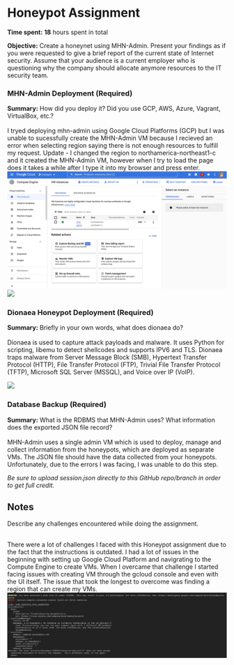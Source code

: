 # Honeypot Assignment

**Time spent:** **18** hours spent in total

**Objective:** Create a honeynet using MHN-Admin. Present your findings as if you were requested to give a brief report of the current state of Internet security. Assume that your audience is a current employer who is questioning why the company should allocate anymore resources to the IT security team.

### MHN-Admin Deployment (Required)

**Summary:** How did you deploy it? Did you use GCP, AWS, Azure, Vagrant, VirtualBox, etc.? <br><br>
I tryed deploying mhn-admin using Google Cloud Platforms (GCP) but I was unable to sucessfully create the MHN-Admin VM because I recieved an error when selecting region saying there is not enough resources to fulfill my request. Update - I changed the region to northamerica-northeast1-c and it created the MHN-Admin VM, however when I try to load the page does it takes a while after I type it into my browser and press enter. 
<img src="gcp.png">
<img src="mhn-admin.gif">

### Dionaea Honeypot Deployment (Required)

**Summary:** Briefly in your own words, what does dionaea do?<br><br>
Dionaea is used to capture attack payloads and malware. It uses Python for scripting, libemu to detect shellcodes and supports IPV6 and TLS. Dionaea traps malware from Server Message Block (SMB), Hypertext Transfer Protocol (HTTP), File Transfer Protocol (FTP), Trivial File Transfer Protocol (TFTP), Microsoft SQL Server (MSSQL), and Voice over IP (VoIP). 

<img src="dionaea-honeypot.gif">

### Database Backup (Required) 

**Summary:** What is the RDBMS that MHN-Admin uses? What information does the exported JSON file record? <br><br>
MHN-Admin uses a single admin VM which is used to deploy, manage and collect information from the honeypots, which are deployed as separate VMs. The JSON file should have the data collected from your honeypots. Unfortunately, due to the errors I was facing, I was unable to do this step.


*Be sure to upload session.json directly to this GitHub repo/branch in order to get full credit.*


## Notes

Describe any challenges encountered while doing the assignment.<br><br>

There were a lot of challenges I faced with this Honeypot assignment due to the fact that the instructions is outdated. I had a lot of issues in the beginning with setting up Google Cloud Platform and navigrating to the Compute Engine to create VMs. When I overcame that challenge I started facing issues with creating VM through the gcloud console and even with the UI itself. The issue that took the longest to overcome was finding a region that can create my VMs. 
<img src="error-1.png">



